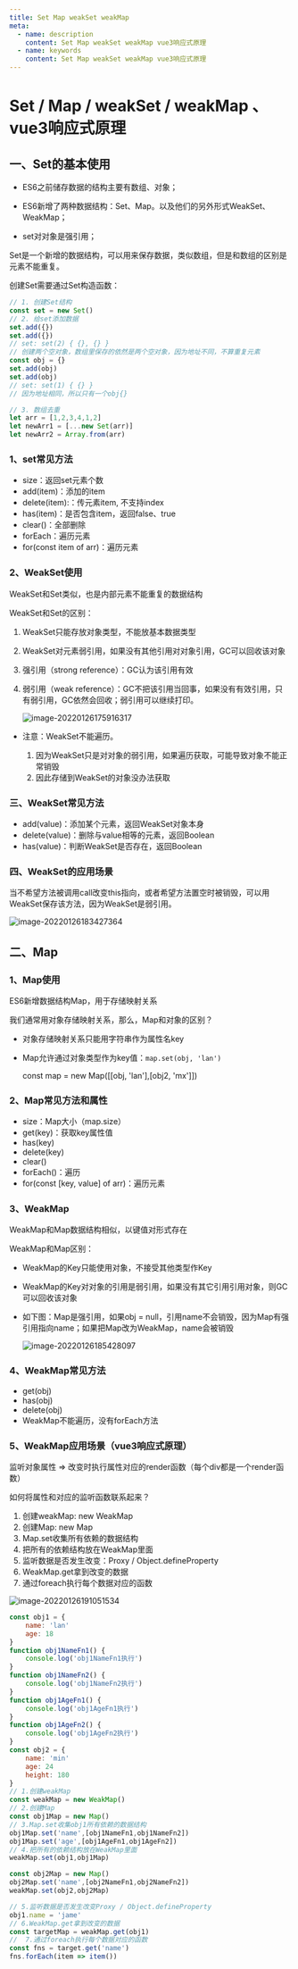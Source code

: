 ```yaml
---
title: Set Map weakSet weakMap
meta:
  - name: description
    content: Set Map weakSet weakMap vue3响应式原理
  - name: keywords
    content: Set Map weakSet weakMap vue3响应式原理
---
```


# Set  / Map / weakSet / weakMap 、vue3响应式原理

## 一、Set的基本使用

- ES6之前储存数据的结构主要有数组、对象；

- ES6新增了两种数据结构：Set、Map。以及他们的另外形式WeakSet、WeakMap；
- set对对象是强引用；

Set是一个新增的数据结构，可以用来保存数据，类似数组，但是和数组的区别是元素不能重复。

创建Set需要通过Set构造函数：

```js
// 1. 创建Set结构
const set = new Set()
// 2. 给set添加数据
set.add({})
set.add({})
// set: set(2) { {}, {} }
// 创建两个空对象，数组里保存的依然是两个空对象，因为地址不同，不算重复元素
const obj = {}
set.add(obj)
set.add(obj)
// set: set(1) { {} }
// 因为地址相同，所以只有一个obj{}

// 3. 数组去重
let arr = [1,2,3,4,1,2]
let newArr1 = [...new Set(arr)]
let newArr2 = Array.from(arr)
```

### 1、set常见方法

- size：返回set元素个数
- add(item)：添加的item
- delete(item):：传元素item, 不支持index
- has(item)：是否包含item，返回false、true
- clear()：全部删除
- forEach：遍历元素
- for(const item of arr)：遍历元素

### 2、WeakSet使用

WeakSet和Set类似，也是内部元素不能重复的数据结构

WeakSet和Set的区别：

1. WeakSet只能存放对象类型，不能放基本数据类型

2. WeakSet对元素弱引用，如果没有其他引用对对象引用，GC可以回收该对象

3. 强引用（strong reference）：GC认为该引用有效

4. 弱引用（weak reference）：GC不把该引用当回事，如果没有有效引用，只有弱引用，GC依然会回收；弱引用可以继续打印。

   ![image-20220126175916317](@alias/image-20220126175916317.png)

- 注意：WeakSet不能遍历。

  1. 因为WeakSet只是对对象的弱引用，如果遍历获取，可能导致对象不能正常销毁
  2. 因此存储到WeakSet的对象没办法获取

  

### 三、WeakSet常见方法

- add(value)：添加某个元素，返回WeakSet对象本身
- delete(value)：删除与value相等的元素，返回Boolean
- has(value)：判断WeakSet是否存在，返回Boolean

### 四、WeakSet的应用场景

 当不希望方法被调用call改变this指向，或者希望方法置空时被销毁，可以用WeakSet保存该方法，因为WeakSet是弱引用。

![image-20220126183427364](@alias/image-20220126183427364.png)



## 二、Map

### 1、Map使用

ES6新增数据结构Map，用于存储映射关系

我们通常用对象存储映射关系，那么，Map和对象的区别？

- 对象存储映射关系只能用字符串作为属性名key

- Map允许通过对象类型作为key值：`map.set(obj, 'lan')`

  const map = new Map([[obj, 'lan'],[obj2, 'mx']])

### 2、Map常见方法和属性

- size：Map大小（map.size）
- get(key)：获取key属性值
- has(key)
- delete(key)
- clear()
- forEach()：遍历
- for(const [key, value] of arr)：遍历元素

### 3、WeakMap

WeakMap和Map数据结构相似，以键值对形式存在

WeakMap和Map区别：

- WeakMap的Key只能使用对象，不接受其他类型作Key

- WeakMap的Key对对象的引用是弱引用，如果没有其它引用引用对象，则GC可以回收该对象

- 如下图：Map是强引用，如果obj = null，引用name不会销毁，因为Map有强引用指向name；如果把Map改为WeakMap，name会被销毁

  ![image-20220126185428097](@alias/image-20220126185428097.png)

### 4、WeakMap常见方法

- get(obj)
- has(obj)
- delete(obj)
- WeakMap不能遍历，没有forEach方法

### 5、WeakMap应用场景（vue3响应式原理）

监听对象属性 => 改变时执行属性对应的render函数（每个div都是一个render函数）

如何将属性和对应的监听函数联系起来？

1. 创建weakMap: new WeakMap
2. 创建Map: new Map
3. Map.set收集所有依赖的数据结构
4. 把所有的依赖结构放在WeakMap里面
5. 监听数据是否发生改变：Proxy / Object.defineProperty
6. WeakMap.get拿到改变的数据
7. 通过foreach执行每个数据对应的函数

![image-20220126191051534](@alias/image-20220126191051534.png)

```js
const obj1 = {
    name: 'lan'
    age: 18
}
function obj1NameFn1() {
    console.log('obj1NameFn1执行')
}
function obj1NameFn2() {
    console.log('obj1NameFn2执行')
}
function obj1AgeFn1() {
    console.log('obj1AgeFn1执行')
}
function obj1AgeFn2() {
    console.log('obj1AgeFn2执行')
}
const obj2 = {
    name: 'min'
    age: 24
    height: 180
}
// 1.创建weakMap
const weakMap = new WeakMap()
// 2.创建Map
const obj1Map = new Map()
// 3.Map.set收集obj1所有依赖的数据结构
obj1Map.set('name',[obj1NameFn1,obj1NameFn2])
obj1Map.set('age',[obj1AgeFn1,obj1AgeFn2])
// 4.把所有的依赖结构放在WeakMap里面
weakMap.set(obj1,obj1Map)

const obj2Map = new Map()
obj2Map.set('name',[obj2NameFn1,obj2NameFn2])
weakMap.set(obj2,obj2Map)

// 5.监听数据是否发生改变Proxy / Object.defineProperty
obj1.name = 'jame'
// 6.WeakMap.get拿到改变的数据
const targetMap = weakMap.get(obj1)
//  7.通过foreach执行每个数据对应的函数
const fns = target.get('name')
fns.forEach(item => item())
```


<ClientOnly>
  <Reward />
</ClientOnly>

<ClientOnly>
  <Valine></Valine>
</ClientOnly>


